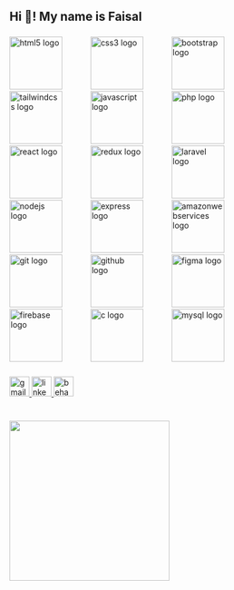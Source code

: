 <h2 align="left">Hi 👋! My name is  Faisal</h2>

###

<div align="left">
  <img src="https://skillicons.dev/icons?i=html" height="93" alt="html5 logo"  />
  <img width="42" />
  <img src="https://skillicons.dev/icons?i=css" height="93" alt="css3 logo"  />
  <img width="42" />
  <img src="https://skillicons.dev/icons?i=bootstrap" height="93" alt="bootstrap logo"  />
  <img width="42" />
  <img src="https://skillicons.dev/icons?i=tailwind" height="93" alt="tailwindcss logo"  />
  <img width="42" />
  <img src="https://skillicons.dev/icons?i=js" height="93" alt="javascript logo"  />
  <img width="42" />
  <img src="https://skillicons.dev/icons?i=php" height="93" alt="php logo"  />
  <img width="42" />
  <img src="https://skillicons.dev/icons?i=react" height="93" alt="react logo"  />
  <img width="42" />
  <img src="https://skillicons.dev/icons?i=redux" height="93" alt="redux logo"  />
  <img width="42" />
  <img src="https://skillicons.dev/icons?i=laravel" height="93" alt="laravel logo"  />
  <img width="42" />
  <img src="https://cdn.jsdelivr.net/gh/devicons/devicon/icons/nodejs/nodejs-original.svg" height="93" alt="nodejs logo"  />
  <img width="42" />
  <img src="https://skillicons.dev/icons?i=express" height="93" alt="express logo"  />
  <img width="42" />
  <img src="https://skillicons.dev/icons?i=aws" height="93" alt="amazonwebservices logo"  />
  <img width="42" />
  <img src="https://skillicons.dev/icons?i=git" height="93" alt="git logo"  />
  <img width="42" />
  <img src="https://skillicons.dev/icons?i=github" height="93" alt="github logo"  />
  <img width="42" />
  <img src="https://skillicons.dev/icons?i=figma" height="93" alt="figma logo"  />
  <img width="42" />
  <img src="https://skillicons.dev/icons?i=firebase" height="93" alt="firebase logo"  />
  <img width="42" />
  <img src="https://cdn.jsdelivr.net/gh/devicons/devicon/icons/c/c-original.svg" height="93" alt="c logo"  />
  <img width="42" />
  <img src="https://skillicons.dev/icons?i=mysql" height="93" alt="mysql logo"  />
</div>

###

<div align="left">
  <a href="faisal.as134@gmail.com" target="_blank">
    <img src="https://img.shields.io/static/v1?message=Gmail&logo=gmail&label=&color=D14836&logoColor=white&labelColor=&style=for-the-badge" height="35" alt="gmail logo"  />
  </a>
  <a href="https://www.linkedin.com/in/faisaluiux/" target="_blank">
    <img src="https://img.shields.io/static/v1?message=LinkedIn&logo=linkedin&label=&color=0077B5&logoColor=white&labelColor=&style=for-the-badge" height="35" alt="linkedin logo"  />
  </a>
  <a href="https://www.behance.net/Faisalhafeez_UIUX" target="_blank">
    <img src="https://img.shields.io/static/v1?message=Behance&logo=behance&label=&color=1769ff&logoColor=white&labelColor=&style=for-the-badge" height="35" alt="behance logo"  />
  </a>
</div>

###

<br clear="both">

<img align="left" height="282" src="https://media.tenor.com/DimzPZMypFcAAAAM/laptop.gif"  />

###

